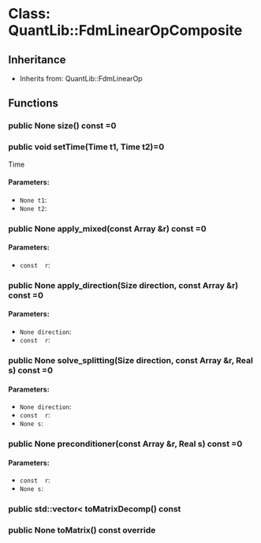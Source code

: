 # Class: QuantLib::FdmLinearOpComposite

## Inheritance
- Inherits from: QuantLib::FdmLinearOp

## Functions
### public None size() const =0


### public void setTime(Time t1, Time t2)=0
Time 
#### Parameters:
- `None t1`: 
- `None t2`: 

### public None apply_mixed(const Array &r) const =0

#### Parameters:
- `const  r`: 

### public None apply_direction(Size direction, const Array &r) const =0

#### Parameters:
- `None direction`: 
- `const  r`: 

### public None solve_splitting(Size direction, const Array &r, Real s) const =0

#### Parameters:
- `None direction`: 
- `const  r`: 
- `None s`: 

### public None preconditioner(const Array &r, Real s) const =0

#### Parameters:
- `const  r`: 
- `None s`: 

### public std::vector<  toMatrixDecomp() const


### public None toMatrix() const override



